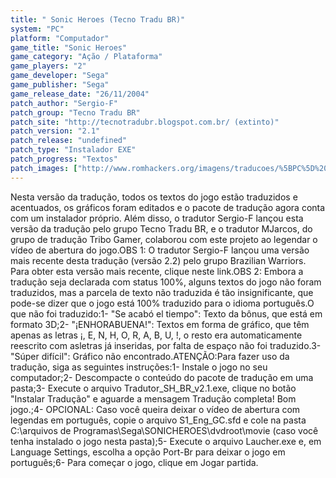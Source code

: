 ```yaml
---
title: " Sonic Heroes (Tecno Tradu BR)"
system: "PC"
platform: "Computador"
game_title: "Sonic Heroes"
game_category: "Ação / Plataforma"
game_players: "2"
game_developer: "Sega"
game_publisher: "Sega"
game_release_date: "26/11/2004"
patch_author: "Sergio-F"
patch_group: "Tecno Tradu BR"
patch_site: "http://tecnotradubr.blogspot.com.br/ (extinto)"
patch_version: "2.1"
patch_release: "undefined"
patch_type: "Instalador EXE"
patch_progress: "Textos"
patch_images: ["http://www.romhackers.org/imagens/traducoes/%5BPC%5D%20Sonic%20Heroes%20-%20Tecno%20Tradu%20BR%20-%201.jpg","http://www.romhackers.org/imagens/traducoes/%5BPC%5D%20Sonic%20Heroes%20-%20Tecno%20Tradu%20BR%20-%202.jpg","http://www.romhackers.org/imagens/traducoes/%5BPC%5D%20Sonic%20Heroes%20-%20Tecno%20Tradu%20BR%20-%203.jpg"]
---
```

Nesta versão da tradução, todos os textos do jogo estão traduzidos e acentuados, os gráficos foram editados e o pacote de tradução agora conta com um instalador próprio. Além disso, o tradutor Sergio-F lançou esta versão da tradução pelo grupo Tecno Tradu BR, e o tradutor MJarcos, do grupo de tradução Tribo Gamer, colaborou com este projeto ao legendar o vídeo de abertura do jogo.OBS 1: O tradutor Sergio-F lançou uma versão mais recente desta tradução (versão 2.2) pelo grupo Brazilian Warriors. Para obter esta versão mais recente, clique neste link.OBS 2: Embora a tradução seja declarada com status 100%, alguns textos do jogo não foram traduzidos, mas a parcela de texto não traduzida é tão insignificante, que pode-se dizer que o jogo está 100% traduzido para o idioma português.O que não foi traduzido:1- "Se acabó el tiempo": Texto da bônus, que está em formato 3D;2- "¡ENHORABUENA!": Textos em forma de gráfico, que têm apenas as letras ¡, E, N, H, O, R, A, B, U, !, o resto era automaticamente reescrito com asletras já inseridas, por falta de espaço não foi traduzido.3- "Súper difícil": Gráfico não encontrado.ATENÇÃO:Para fazer uso da tradução, siga as seguintes instruções:1- Instale o jogo no seu computador;2- Descompacte o conteúdo do pacote de tradução em uma pasta;3- Execute o arquivo Tradutor_SH_BR_v2.1.exe, clique no botão "Instalar Tradução" e aguarde a mensagem Tradução completa! Bom jogo.;4- OPCIONAL: Caso você queira deixar o vídeo de abertura com legendas em português, copie o arquivo S1_Eng_GC.sfd e cole na pasta C:\arquivos de Programas\Sega\SONICHEROES\dvdroot\movie (caso você tenha instalado o jogo nesta pasta);5- Execute o arquivo Laucher.exe e, em Language Settings, escolha a opção Port-Br para deixar o jogo em português;6- Para começar o jogo, clique em Jogar partida.